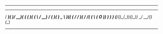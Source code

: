 -----------------------------------------------------------

 
 ____  __  ___  __ _  __  __ _   ___     __  ____  ____ 
/ ___)(  )/ __)(  ( \(  )(  ( \ / __)   /  \(  __)(  __)
\___ \ )(( (_ \/    / )( /    /( (_ \  (  O )) _)  ) _) 
(____/(__)\___/\_)__)(__)\_)__) \___/   \__/(__)  (__)  



-----------------------------------------------------------
